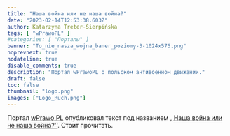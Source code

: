 ```yaml
---
title: "Наша война или не наша война?"
date: "2023-02-14T12:53:38.603Z"
author: Katarzyna Treter-Sierpińska
tags: [ "wPrawoPL" ]
#categories: [ "Порталы" ]
banner: "To_nie_nasza_wojna_baner_poziomy-3-1024x576.png"
noprevnext: true
nodateline: true
disable_comments: true
description: "Портал wPrawoPL о польском антивоенном движении."
draft: false
toc: false
thumbnail: "logo.png"
images: ["Logo_Ruch.png"]
---
```


Портал [wPrawo.PL](https://wprawo.pl/ "Портал wPrawo.PL") опубликовал текст под названием [,,Наша война или не наша война?''](https://wprawo.pl/katarzyna-ts-nasza-wojna-czy-nie-nasza/ "Портал wPrawo.PL"). Стоит прочитать.
